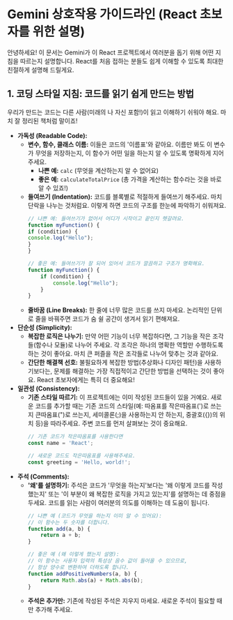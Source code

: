 # Gemini 상호작용 가이드라인 (React 초보자를 위한 설명)

안녕하세요! 이 문서는 Gemini가 이 React 프로젝트에서 여러분을 돕기 위해 어떤 지침을 따르는지 설명합니다. React를 처음 접하는 분들도 쉽게 이해할 수 있도록 최대한 친절하게 설명해 드릴게요.

## 1. 코딩 스타일 지침: 코드를 읽기 쉽게 만드는 방법

우리가 만드는 코드는 다른 사람(미래의 나 자신 포함!)이 읽고 이해하기 쉬워야 해요. 마치 잘 정리된 책처럼 말이죠!

*   **가독성 (Readable Code):**
    *   **변수, 함수, 클래스 이름:** 이들은 코드의 '이름표'와 같아요. 이름만 봐도 이 변수가 무엇을 저장하는지, 이 함수가 어떤 일을 하는지 알 수 있도록 명확하게 지어주세요.
        *   **나쁜 예:** `calc` (무엇을 계산하는지 알 수 없어요)
        *   **좋은 예:** `calculateTotalPrice` (총 가격을 계산하는 함수라는 것을 바로 알 수 있죠!)
    *   **들여쓰기 (Indentation):** 코드를 블록별로 적절하게 들여쓰기 해주세요. 마치 단락을 나누는 것처럼요. 이렇게 하면 코드의 구조를 한눈에 파악하기 쉬워져요.
        ```javascript
        // 나쁜 예: 들여쓰기가 없어서 어디가 시작이고 끝인지 헷갈려요.
        function myFunction() {
        if (condition) {
        console.log("Hello");
        }
        }

        // 좋은 예: 들여쓰기가 잘 되어 있어서 코드가 깔끔하고 구조가 명확해요.
        function myFunction() {
            if (condition) {
                console.log("Hello");
            }
        }
        ```
    *   **줄바꿈 (Line Breaks):** 한 줄에 너무 많은 코드를 쓰지 마세요. 논리적인 단위로 줄을 바꿔주면 코드가 숨 쉴 공간이 생겨서 읽기 편해져요.
*   **단순성 (Simplicity):**
    *   **복잡한 로직은 나누기:** 만약 어떤 기능이 너무 복잡하다면, 그 기능을 작은 조각들(함수나 모듈)로 나누어 주세요. 각 조각은 하나의 명확한 역할만 수행하도록 하는 것이 좋아요. 마치 큰 퍼즐을 작은 조각들로 나누어 맞추는 것과 같아요.
    *   **간단한 해결책 선호:** 불필요하게 복잡한 방법(추상화나 디자인 패턴)을 사용하기보다는, 문제를 해결하는 가장 직접적이고 간단한 방법을 선택하는 것이 좋아요. React 초보자에게는 특히 더 중요해요!
*   **일관성 (Consistency):**
    *   **기존 스타일 따르기:** 이 프로젝트에는 이미 작성된 코드들이 있을 거예요. 새로운 코드를 추가할 때는 기존 코드의 스타일(예: 따옴표를 작은따옴표(')로 쓰는지 큰따옴표(")로 쓰는지, 세미콜론(;)을 사용하는지 안 하는지, 중괄호({})의 위치 등)을 따라주세요. 주변 코드를 먼저 살펴보는 것이 중요해요.
        ```javascript
        // 기존 코드가 작은따옴표를 사용한다면
        const name = 'React';

        // 새로운 코드도 작은따옴표를 사용해주세요.
        const greeting = 'Hello, world!';
        ```
*   **주석 (Comments):**
    *   **'왜'를 설명하기:** 주석은 코드가 '무엇을 하는지'보다는 '왜 이렇게 코드를 작성했는지' 또는 '이 부분이 왜 복잡한 로직을 가지고 있는지'를 설명하는 데 중점을 두세요. 코드를 읽는 사람이 여러분의 의도를 이해하는 데 도움이 됩니다.
        ```javascript
        // 나쁜 예 (코드가 무엇을 하는지 이미 알 수 있어요):
        // 이 함수는 두 숫자를 더합니다.
        function add(a, b) {
            return a + b;
        }

        // 좋은 예 (왜 이렇게 했는지 설명):
        // 이 함수는 사용자 입력의 특성상 음수 값이 들어올 수 있으므로,
        // 항상 양수로 변환하여 더하도록 합니다.
        function addPositiveNumbers(a, b) {
            return Math.abs(a) + Math.abs(b);
        }
        ```
    *   **주석은 추가만:** 기존에 작성된 주석은 지우지 마세요. 새로운 주석이 필요할 때만 추가해 주세요.